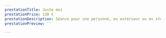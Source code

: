 ```yaml
---
prestationTitle: Juste moi
prestationPrice: 130 €
prestationDescription: Séance pour une personne, en extérieur ou en studio.
prestationPreview: ''

---
```


